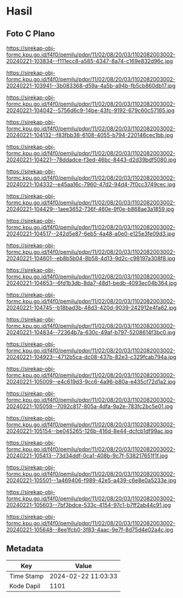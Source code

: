 # Hasil

## Foto C Plano

https://sirekap-obj-formc.kpu.go.id/f4f0/pemilu/pdpr/11/02/08/20/03/1102082003002-20240221-103834--f111ecc8-a585-4347-8a74-c169e832d96c.jpg

https://sirekap-obj-formc.kpu.go.id/f4f0/pemilu/pdpr/11/02/08/20/03/1102082003002-20240221-103941--3b083368-d59a-4a5b-a94b-fb5cb860db17.jpg

https://sirekap-obj-formc.kpu.go.id/f4f0/pemilu/pdpr/11/02/08/20/03/1102082003002-20240221-104042--5756d6c9-14be-43fc-9192-679c60c57165.jpg

https://sirekap-obj-formc.kpu.go.id/f4f0/pemilu/pdpr/11/02/08/20/03/1102082003002-20240221-104132--f83fbb38-6108-4055-b794-220146cec1bb.jpg

https://sirekap-obj-formc.kpu.go.id/f4f0/pemilu/pdpr/11/02/08/20/03/1102082003002-20240221-104221--78ddadce-f3ed-46bc-8443-d2d39bdf5080.jpg

https://sirekap-obj-formc.kpu.go.id/f4f0/pemilu/pdpr/11/02/08/20/03/1102082003002-20240221-104332--e45aa16c-7960-47d2-94d4-7f0cc3749cec.jpg

https://sirekap-obj-formc.kpu.go.id/f4f0/pemilu/pdpr/11/02/08/20/03/1102082003002-20240221-104429--1aee3652-736f-460e-9f0e-b868ae3a1859.jpg

https://sirekap-obj-formc.kpu.go.id/f4f0/pemilu/pdpr/11/02/08/20/03/1102082003002-20240221-104517--242d5e87-6eb5-4a48-a0e0-e125e3fe09d3.jpg

https://sirekap-obj-formc.kpu.go.id/f4f0/pemilu/pdpr/11/02/08/20/03/1102082003002-20240221-104601--eb8b5b04-8b58-4d13-9d2c-c98197a308f8.jpg

https://sirekap-obj-formc.kpu.go.id/f4f0/pemilu/pdpr/11/02/08/20/03/1102082003002-20240221-104653--6fd1b3db-8da7-48d1-bedb-4093ec04b364.jpg

https://sirekap-obj-formc.kpu.go.id/f4f0/pemilu/pdpr/11/02/08/20/03/1102082003002-20240221-104745--b18bad3b-48d3-420d-9039-242912e4fa62.jpg

https://sirekap-obj-formc.kpu.go.id/f4f0/pemilu/pdpr/11/02/08/20/03/1102082003002-20240221-104834--72364b7a-630c-49af-b797-5208614f3bc0.jpg

https://sirekap-obj-formc.kpu.go.id/f4f0/pemilu/pdpr/11/02/08/20/03/1102082003002-20240221-104923--4712b5ca-dc08-437b-82e3-c329fcab794a.jpg

https://sirekap-obj-formc.kpu.go.id/f4f0/pemilu/pdpr/11/02/08/20/03/1102082003002-20240221-105009--e4c619d3-9cc6-4a96-b80a-e435cf72d1a2.jpg

https://sirekap-obj-formc.kpu.go.id/f4f0/pemilu/pdpr/11/02/08/20/03/1102082003002-20240221-105059--7092c817-805a-4dfa-9a2e-783fc2bc5e01.jpg

https://sirekap-obj-formc.kpu.go.id/f4f0/pemilu/pdpr/11/02/08/20/03/1102082003002-20240221-105154--be045265-126b-416d-8e44-dcfcb1df99ac.jpg

https://sirekap-obj-formc.kpu.go.id/f4f0/pemilu/pdpr/11/02/08/20/03/1102082003002-20240221-105413--73d34ddf-0ca1-408b-9c7f-538217651f1f.jpg

https://sirekap-obj-formc.kpu.go.id/f4f0/pemilu/pdpr/11/02/08/20/03/1102082003002-20240221-105501--1a469406-f989-42e5-a439-c6e8e0a5233e.jpg

https://sirekap-obj-formc.kpu.go.id/f4f0/pemilu/pdpr/11/02/08/20/03/1102082003002-20240221-105603--7bf3bdce-533c-4154-97c1-b7ff2ab44c91.jpg

https://sirekap-obj-formc.kpu.go.id/f4f0/pemilu/pdpr/11/02/08/20/03/1102082003002-20240221-105648--8ee1fcb0-3f83-4aac-9e7f-8d75d4e02a4c.jpg


## Metadata

| Key        | Value               |
| ---------- | ------------------- |
| Time Stamp | 2024-02-22 11:03:33 |
| Kode Dapil | 1101                |



